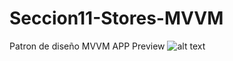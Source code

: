 # Seccion11-Stores-MVVM
Patron de diseño MVVM
APP Preview
![alt text](https://github.com/DavidGlezQ/Seccion9-Stores/blob/main/MVVM1.jpg?raw=true)
